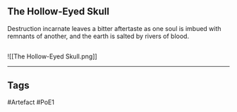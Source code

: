 ## The Hollow-Eyed Skull
Destruction incarnate leaves a bitter aftertaste
as one soul is imbued with remnants of another,
and the earth is salted by rivers of blood.
##
![[The Hollow-Eyed Skull.png]]

---
## Tags
#Artefact
#PoE1